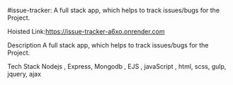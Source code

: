#issue-tracker: A full stack app, which helps to track issues/bugs for the Project. 

Hoisted Link:https://issue-tracker-a6xo.onrender.com

Description
A full stack app, which helps to track issues/bugs for the Project.

Tech Stack
Nodejs , Express, Mongodb , EJS , javaScript , html, scss, gulp, jquery, ajax
